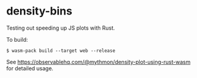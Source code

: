 # density-bins

Testing out speeding up JS plots with Rust.

To build:

```shell
$ wasm-pack build --target web --release
```

See https://observablehq.com/@mythmon/density-plot-using-rust-wasm for detailed usage.
